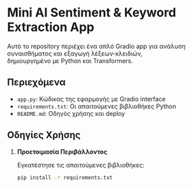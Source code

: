 # Mini AI Sentiment & Keyword Extraction App

Αυτό το repository περιέχει ένα απλό Gradio app για ανάλυση συναισθήματος και εξαγωγή λέξεων-κλειδιών,  
δημιουργημένο με Python και Transformers.  

## Περιεχόμενα

- `app.py`: Κώδικας της εφαρμογής με Gradio interface  
- `requirements.txt`: Οι απαιτούμενες βιβλιοθήκες Python  
- `README.md`: Οδηγός χρήσης και deploy  

## Οδηγίες Χρήσης

1. **Προετοιμασία Περιβάλλοντος**

   Εγκατέστησε τις απαιτούμενες βιβλιοθήκες:  
   ```bash
   pip install -r requirements.txt
